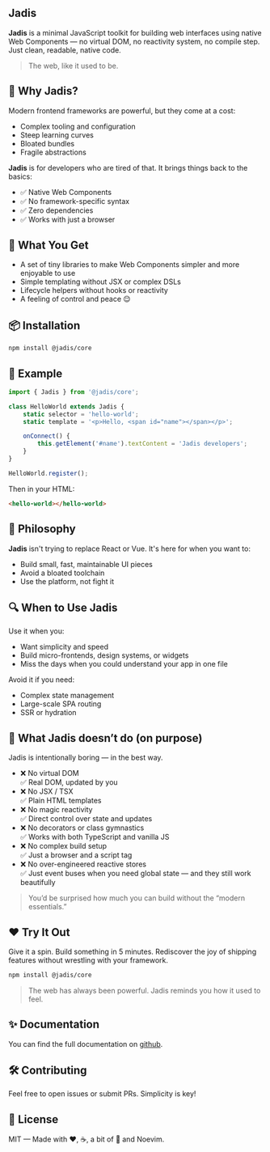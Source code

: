 ## Jadis

**Jadis** is a minimal JavaScript toolkit for building web interfaces using native Web Components — no virtual DOM, no reactivity system, no compile step. Just clean, readable, native code.

> The web, like it used to be.

## 🤔 Why Jadis?

Modern frontend frameworks are powerful, but they come at a cost:
- Complex tooling and configuration
- Steep learning curves
- Bloated bundles
- Fragile abstractions

**Jadis** is for developers who are tired of that. It brings things back to the basics:
- ✅ Native Web Components
- ✅ No framework-specific syntax
- ✅ Zero dependencies
- ✅ Works with just a browser

## 🚀 What You Get

- A set of tiny libraries to make Web Components simpler and more enjoyable to use
- Simple templating without JSX or complex DSLs
- Lifecycle helpers without hooks or reactivity
- A feeling of control and peace 😌

## 📦 Installation

```bash
npm install @jadis/core
```

## 🧱 Example

```javascript
import { Jadis } from '@jadis/core';

class HelloWorld extends Jadis {
    static selector = 'hello-world';
    static template = '<p>Hello, <span id="name"></span></p>';

    onConnect() {
        this.getElement('#name').textContent = 'Jadis developers';
    }
}

HelloWorld.register();
```
Then in your HTML:

```html
<hello-world></hello-world>
```

## 🧠 Philosophy

**Jadis** isn't trying to replace React or Vue. It's here for when you want to:
- Build small, fast, maintainable UI pieces
- Avoid a bloated toolchain
- Use the platform, not fight it

## 🔍 When to Use Jadis

Use it when you:
- Want simplicity and speed
- Build micro-frontends, design systems, or widgets
- Miss the days when you could understand your app in one file

Avoid it if you need:
- Complex state management
- Large-scale SPA routing
- SSR or hydration

## 🚫 What Jadis doesn’t do (on purpose)
Jadis is intentionally boring — in the best way.

- ❌ No virtual DOM  
  ✅ Real DOM, updated by you
- ❌ No JSX / TSX  
  ✅ Plain HTML templates
- ❌ No magic reactivity  
  ✅ Direct control over state and updates
- ❌ No decorators or class gymnastics  
  ✅ Works with both TypeScript and vanilla JS
- ❌ No complex build setup  
  ✅ Just a browser and a script tag
- ❌ No over-engineered reactive stores  
  ✅ Just event buses when you need global state — and they still work beautifully

> You’d be surprised how much you can build without the “modern essentials.”

## ❤️ Try It Out

Give it a spin. Build something in 5 minutes. Rediscover the joy of shipping features without wrestling with your framework.

```bash
npm install @jadis/core
```

> The web has always been powerful. Jadis reminds you how it used to feel.

## ✨ Documentation

You can find the full documentation on [github](https://bioleyl.github.io/jadis/).

## 🛠 Contributing

Feel free to open issues or submit PRs. Simplicity is key!

## 📜 License

MIT — Made with ❤️,  ☕, a bit of 🧠 and Noevim.
